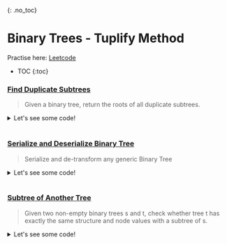 {: .no_toc}
# Binary Trees - Tuplify Method
Practise here: [Leetcode]()

- TOC
{:toc}

### [Find Duplicate Subtrees](https://leetcode.com/problems/find-duplicate-subtrees/) 

> Given a binary tree, return the roots of all duplicate subtrees. 

<details><summary markdown="span">Let's see some code!</summary>

```python
class Solution:
    def findDuplicateSubtrees(self, root: Optional[TreeNode]) -> List[Optional[TreeNode]]:
        def tuplify(node):
            if node:
                tuple = (node.val, tuplify(node.left), tuplify(node.right))
                res[tuple].append(node)
                return tuple

        res = collections.defaultdict(list)
        tuplify(root)

        # Minor detail: v[0] cause any one parent node needs to be returned
        dupes = {k: v[0] for (k, v) in res.items() if len(v) > 1}
        return dupes.values()
```

</details>
<BR>

### [Serialize and Deserialize Binary Tree](https://leetcode.com/problems/serialize-and-deserialize-binary-tree/)

> Serialize and de-transform any generic Binary Tree

<details><summary markdown="span">Let's see some code!</summary>

```python
class Codec:
    def serialize(self, root):
        if root is None:
            return 'None'
        else:
            return str(root.val) + "," + self.serialize(root.left) + "," + self.serialize(root.right)

    def deserialize(self, data):
        def solve(l):
            if l:
                tmp = l.pop(0)
                if tmp == 'None':
                    return None
                else:
                    return TreeNode(tmp, solve(l), solve(l))

        arr = data.split(',')
        return solve(arr)

import collections
import json
class Codec:
    def serialize(self, root):
        def tuplify(root):
            if root:
                tuple = root.val, tuplify(root.left), tuplify(root.right)
                return tuple

        res = tuplify(root)
        return json.dumps(res)

    def deserialize(self, data):
        def detuplify(arr):
            if arr:
                root = TreeNode(arr[0])
                root.left = detuplify(arr[1])
                root.right = detuplify(arr[2])
                return root
        return detuplify(json.loads(data))
```

</details>
<BR>

### [Subtree of Another Tree](https://leetcode.com/problems/subtree-of-another-tree/) 

> Given two non-empty binary trees s and t, check whether tree t has exactly the same structure and node values with a subtree of s.
<details><summary markdown="span">Let's see some code!</summary>

```python
class Solution(object):
    def isSubtree(self, s, t):
        def check(a, b):
            if a == b == None:
                return True
            elif None in [a, b] or a.val != b.val:
                return False
            else:
                return check(a.left, b.left) and check(a.right, b.right)

        #s >> t
        def checkAll(s, t):
            if not s:
                return False
            elif check(s, t):
                return True
            else:
                return dfs(s.left, t) or dfs(s.right, t)

        return checkAll(s, t)


class Solution(object):
    def isSubtree(self, s, t):
        def tuplify(root):
            if root:
                return (root.val, tuplify(root.left), tuplify(root.right))

        def tuplifyAll(root):
            if root:
                tuple = root.val, tuplifyAll(root.left), tuplifyAll(root.right)
                self.res[tuple].append(root)
                return tuple

        self.res = collections.defaultdict(list)
        tuplifyAll(s)
        return tuplify(t) in self.res
```

</details>
<BR>